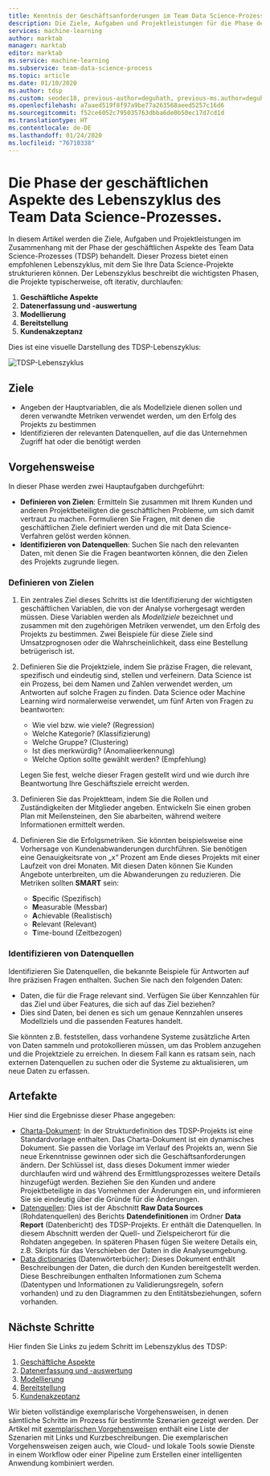```yaml
---
title: Kenntnis der Geschäftsanforderungen im Team Data Science-Prozess
description: Die Ziele, Aufgaben und Projektleistungen für die Phase der geschäftlichen Aspekte Ihrer Data Science-Projekte im Team Data Science-Prozess.
services: machine-learning
author: marktab
manager: marktab
editor: marktab
ms.service: machine-learning
ms.subservice: team-data-science-process
ms.topic: article
ms.date: 01/10/2020
ms.author: tdsp
ms.custom: seodec18, previous-author=deguhath, previous-ms.author=deguhath
ms.openlocfilehash: a7aaed519f8f97a9be77a263568aeed5257c16d6
ms.sourcegitcommit: f52ce6052c795035763dbba6de0b50ec17d7cd1d
ms.translationtype: HT
ms.contentlocale: de-DE
ms.lasthandoff: 01/24/2020
ms.locfileid: "76710338"
---
```

# <a name="the-business-understanding-stage-of-the-team-data-science-process-lifecycle"></a>Die Phase der geschäftlichen Aspekte des Lebenszyklus des Team Data Science-Prozesses.

In diesem Artikel werden die Ziele, Aufgaben und Projektleistungen im Zusammenhang mit der Phase der geschäftlichen Aspekte des Team Data Science-Prozesses (TDSP) behandelt. Dieser Prozess bietet einen empfohlenen Lebenszyklus, mit dem Sie Ihre Data Science-Projekte strukturieren können. Der Lebenszyklus beschreibt die wichtigsten Phasen, die Projekte typischerweise, oft iterativ, durchlaufen:

   1. **Geschäftliche Aspekte**
   2. **Datenerfassung und -auswertung**
   3. **Modellierung**
   4. **Bereitstellung**
   5. **Kundenakzeptanz**

Dies ist eine visuelle Darstellung des TDSP-Lebenszyklus: 

![TDSP-Lebenszyklus](./media/lifecycle/tdsp-lifecycle2.png) 


## <a name="goals"></a>Ziele
* Angeben der Hauptvariablen, die als Modellziele dienen sollen und deren verwandte Metriken verwendet werden, um den Erfolg des Projekts zu bestimmen
* Identifizieren der relevanten Datenquellen, auf die das Unternehmen Zugriff hat oder die benötigt werden

## <a name="how-to-do-it"></a>Vorgehensweise
In dieser Phase werden zwei Hauptaufgaben durchgeführt: 

   * **Definieren von Zielen**: Ermitteln Sie zusammen mit Ihrem Kunden und anderen Projektbeteiligten die geschäftlichen Probleme, um sich damit vertraut zu machen. Formulieren Sie Fragen, mit denen die geschäftlichen Ziele definiert werden und die mit Data Science-Verfahren gelöst werden können.
   * **Identifizieren von Datenquellen**: Suchen Sie nach den relevanten Daten, mit denen Sie die Fragen beantworten können, die den Zielen des Projekts zugrunde liegen.

### <a name="define-objectives"></a>Definieren von Zielen
1. Ein zentrales Ziel dieses Schritts ist die Identifizierung der wichtigsten geschäftlichen Variablen, die von der Analyse vorhergesagt werden müssen. Diese Variablen werden als *Modellziele* bezeichnet und zusammen mit den zugehörigen Metriken verwendet, um den Erfolg des Projekts zu bestimmen. Zwei Beispiele für diese Ziele sind Umsatzprognosen oder die Wahrscheinlichkeit, dass eine Bestellung betrügerisch ist.

2. Definieren Sie die Projektziele, indem Sie präzise Fragen, die relevant, spezifisch und eindeutig sind, stellen und verfeinern. Data Science ist ein Prozess, bei dem Namen und Zahlen verwendet werden, um Antworten auf solche Fragen zu finden. Data Science oder Machine Learning wird normalerweise verwendet, um fünf Arten von Fragen zu beantworten:
 
   * Wie viel bzw. wie viele? (Regression)
   * Welche Kategorie? (Klassifizierung)
   * Welche Gruppe? (Clustering)
   * Ist dies merkwürdig? (Anomalieerkennung)
   * Welche Option sollte gewählt werden? (Empfehlung)

   Legen Sie fest, welche dieser Fragen gestellt wird und wie durch ihre Beantwortung Ihre Geschäftsziele erreicht werden.

3. Definieren Sie das Projektteam, indem Sie die Rollen und Zuständigkeiten der Mitglieder angeben. Entwickeln Sie einen groben Plan mit Meilensteinen, den Sie abarbeiten, während weitere Informationen ermittelt werden. 

4. Definieren Sie die Erfolgsmetriken. Sie könnten beispielsweise eine Vorhersage von Kundenabwanderungen durchführen. Sie benötigen eine Genauigkeitsrate von „x“ Prozent am Ende dieses Projekts mit einer Laufzeit von drei Monaten. Mit diesen Daten können Sie Kunden Angebote unterbreiten, um die Abwanderungen zu reduzieren. Die Metriken sollten **SMART** sein: 

   * **S**pecific (Spezifisch) 
   * **M**easurable (Messbar)
   * **A**chievable (Realistisch) 
   * **R**elevant (Relevant) 
   * **T**ime-bound (Zeitbezogen) 

### <a name="identify-data-sources"></a>Identifizieren von Datenquellen
Identifizieren Sie Datenquellen, die bekannte Beispiele für Antworten auf Ihre präzisen Fragen enthalten. Suchen Sie nach den folgenden Daten:

* Daten, die für die Frage relevant sind. Verfügen Sie über Kennzahlen für das Ziel und über Features, die sich auf das Ziel beziehen?
* Dies sind Daten, bei denen es sich um genaue Kennzahlen unseres Modellziels und die passenden Features handelt.

Sie könnten z.B. feststellen, dass vorhandene Systeme zusätzliche Arten von Daten sammeln und protokollieren müssen, um das Problem anzugehen und die Projektziele zu erreichen. In diesem Fall kann es ratsam sein, nach externen Datenquellen zu suchen oder die Systeme zu aktualisieren, um neue Daten zu erfassen.

## <a name="artifacts"></a>Artefakte
Hier sind die Ergebnisse dieser Phase angegeben:

   * [Charta-Dokument](https://github.com/Azure/Azure-TDSP-ProjectTemplate/blob/master/Docs/Project/Charter.md): In der Strukturdefinition des TDSP-Projekts ist eine Standardvorlage enthalten. Das Charta-Dokument ist ein dynamisches Dokument. Sie passen die Vorlage im Verlauf des Projekts an, wenn Sie neue Erkenntnisse gewinnen oder sich die Geschäftsanforderungen ändern. Der Schlüssel ist, dass dieses Dokument immer wieder durchlaufen wird und während des Ermittlungsprozesses weitere Details hinzugefügt werden. Beziehen Sie den Kunden und andere Projektbeteiligte in das Vornehmen der Änderungen ein, und informieren Sie sie eindeutig über die Gründe für die Änderungen.  
   * [Datenquellen](https://github.com/Azure/Azure-TDSP-ProjectTemplate/blob/master/Docs/Data_Report/Data%20Defintion.md#raw-data-sources): Dies ist der Abschnitt **Raw Data Sources** (Rohdatenquellen) des Berichts **Datendefinitionen** im Ordner **Data Report** (Datenbericht) des TDSP-Projekts. Er enthält die Datenquellen. In diesem Abschnitt werden der Quell- und Zielspeicherort für die Rohdaten angegeben. In späteren Phasen fügen Sie weitere Details ein, z.B. Skripts für das Verschieben der Daten in die Analyseumgebung.  
   * [Data dictionaries](https://github.com/Azure/Azure-TDSP-ProjectTemplate/tree/master/Docs/Data_Dictionaries) (Datenwörterbücher): Dieses Dokument enthält Beschreibungen der Daten, die durch den Kunden bereitgestellt werden. Diese Beschreibungen enthalten Informationen zum Schema (Datentypen und Informationen zu Validierungsregeln, sofern vorhanden) und zu den Diagrammen zu den Entitätsbeziehungen, sofern vorhanden.

## <a name="next-steps"></a>Nächste Schritte

Hier finden Sie Links zu jedem Schritt im Lebenszyklus des TDSP:

   1. [Geschäftliche Aspekte](lifecycle-business-understanding.md)
   2. [Datenerfassung und -auswertung](lifecycle-data.md)
   3. [Modellierung](lifecycle-modeling.md)
   4. [Bereitstellung](lifecycle-deployment.md)
   5. [Kundenakzeptanz](lifecycle-acceptance.md)

Wir bieten vollständige exemplarische Vorgehensweisen, in denen sämtliche Schritte im Prozess für bestimmte Szenarien gezeigt werden. Der Artikel mit [exemplarischen Vorgehensweisen](walkthroughs.md) enthält eine Liste der Szenarien mit Links und Kurzbeschreibungen. Die exemplarischen Vorgehensweisen zeigen auch, wie Cloud- und lokale Tools sowie Dienste in einem Workflow oder einer Pipeline zum Erstellen einer intelligenten Anwendung kombiniert werden. 
